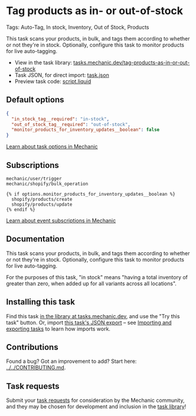 # Tag products as in- or out-of-stock

Tags: Auto-Tag, In stock, Inventory, Out of Stock, Products

This task scans your products, in bulk, and tags them according to whether or not they're in stock. Optionally, configure this task to monitor products for live auto-tagging.

* View in the task library: [tasks.mechanic.dev/tag-products-as-in-or-out-of-stock](https://tasks.mechanic.dev/tag-products-as-in-or-out-of-stock)
* Task JSON, for direct import: [task.json](../../tasks/tag-products-as-in-or-out-of-stock.json)
* Preview task code: [script.liquid](./script.liquid)

## Default options

```json
{
  "in_stock_tag__required": "in-stock",
  "out_of_stock_tag__required": "out-of-stock",
  "monitor_products_for_inventory_updates__boolean": false
}
```

[Learn about task options in Mechanic](https://learn.mechanic.dev/core/tasks/options)

## Subscriptions

```liquid
mechanic/user/trigger
mechanic/shopify/bulk_operation

{% if options.monitor_products_for_inventory_updates__boolean %}
  shopify/products/create
  shopify/products/update
{% endif %}
```

[Learn about event subscriptions in Mechanic](https://learn.mechanic.dev/core/tasks/subscriptions)

## Documentation

This task scans your products, in bulk, and tags them according to whether or not they're in stock. Optionally, configure this task to monitor products for live auto-tagging.

For the purposes of this task, "in stock" means "having a total inventory of greater than zero, when added up for all variants across all locations".

## Installing this task

Find this task [in the library at tasks.mechanic.dev](https://tasks.mechanic.dev/tag-products-as-in-or-out-of-stock), and use the "Try this task" button. Or, import [this task's JSON export](../../tasks/tag-products-as-in-or-out-of-stock.json) – see [Importing and exporting tasks](https://learn.mechanic.dev/core/tasks/import-and-export) to learn how imports work.

## Contributions

Found a bug? Got an improvement to add? Start here: [../../CONTRIBUTING.md](../../CONTRIBUTING.md).

## Task requests

Submit your [task requests](https://mechanic.canny.io/task-requests) for consideration by the Mechanic community, and they may be chosen for development and inclusion in the [task library](https://tasks.mechanic.dev/)!
